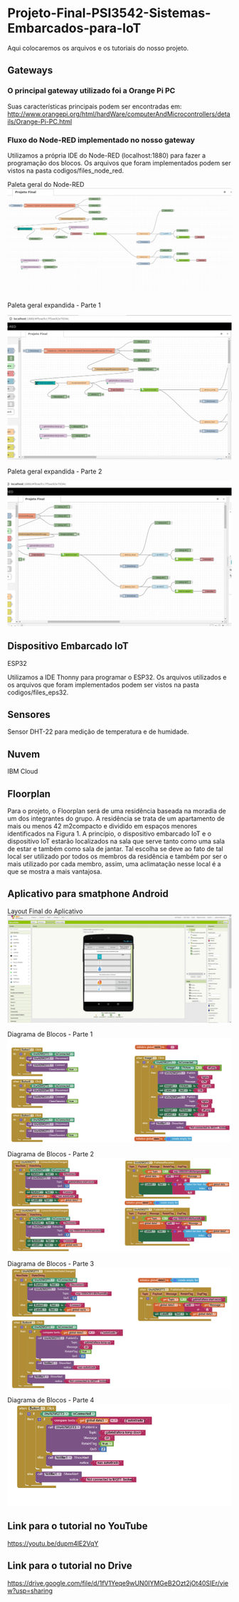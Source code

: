 # Projeto-Final-PSI3542-Sistemas-Embarcados-para-IoT
Aqui colocaremos os arquivos e os tutoriais do nosso projeto.

## Gateways
### O principal gateway utilizado foi a Orange Pi PC
Suas características principais podem ser encontradas em: http://www.orangepi.org/html/hardWare/computerAndMicrocontrollers/details/Orange-Pi-PC.html

### Fluxo do Node-RED implementado no nosso gateway
Utilizamos a própria IDE do Node-RED (localhost:1880) para fazer a programação dos blocos. Os arquivos que foram implementados podem ser vistos na pasta codigos/files_node_red.

Paleta geral do Node-RED
![img1](https://github.com/fisotcsao/Projeto-Final-PSI3542-Sistemas-Embarcados-para-IoT/blob/main/IMAGENS/LAYOUT_NODERED/projeto_final_print_1.png?raw=true "Paleta do Node-RED - Geral")

Paleta geral expandida - Parte 1

![img1](https://github.com/fisotcsao/Projeto-Final-PSI3542-Sistemas-Embarcados-para-IoT/blob/main/IMAGENS/LAYOUT_NODERED/projeto_final_print_2.png?raw=true "Paleta do Node-RED expandida - Parte 1")

Paleta geral expandida - Parte 2


![img1](https://github.com/fisotcsao/Projeto-Final-PSI3542-Sistemas-Embarcados-para-IoT/blob/main/IMAGENS/LAYOUT_NODERED/projeto_final_print_3.png?raw=true "Paleta do Node-RED expandida - Parte 2")

## Dispositivo Embarcado IoT
ESP32

Utilizamos a IDE Thonny para programar o ESP32. Os arquivos utilizados e os arquivos que foram implementados podem ser vistos na pasta codigos/files_eps32.

## Sensores
Sensor DHT-22 para medição de temperatura e de humidade.

## Nuvem
IBM Cloud

## Floorplan
Para o projeto, o Floorplan será de uma residência baseada na moradia de um dos integrantes do grupo. A residência se trata de um apartamento de mais ou menos 42 m2compacto e dividido em espaços menores identificados na Figura 1. 
A princípio, o dispositivo embarcado IoT e o dispositivo IoT estarão localizados na sala que serve tanto como uma sala de estar e também como sala de jantar. Tal escolha se deve  ao fato de tal local ser utilizado por todos os membros da residência e também por ser o mais utilizado por cada membro, assim, uma aclimatação nesse local é a que se mostra a mais vantajosa. 


## Aplicativo para smatphone Android
Layout Final do Aplicativo
![img1](https://github.com/fisotcsao/Projeto-Final-PSI3542-Sistemas-Embarcados-para-IoT/blob/main/IMAGENS/APLICATIVO/layout_final_aplicativo.png?raw=true "Layout final do nosso aplicativo")

Diagrama de Blocos - Parte 1
![img1](https://github.com/fisotcsao/Projeto-Final-PSI3542-Sistemas-Embarcados-para-IoT/blob/main/IMAGENS/APLICATIVO/diagrama_blocos_app_inventor_parte_1.png?raw=true "Diagrama de Blocos - Parte 1")

Diagrama de Blocos - Parte 2
![img2](https://github.com/fisotcsao/Projeto-Final-PSI3542-Sistemas-Embarcados-para-IoT/blob/main/IMAGENS/APLICATIVO/diagrama_blocos_app_inventor_parte_2.png?raw=true "Diagrama de Blocos - Parte 2")

Diagrama de Blocos - Parte 3
![img3](https://github.com/fisotcsao/Projeto-Final-PSI3542-Sistemas-Embarcados-para-IoT/blob/main/IMAGENS/APLICATIVO/diagrama_blocos_app_inventor_parte_3.png?raw=true "Diagrama de Blocos - Parte 3")

Diagrama de Blocos - Parte 4
![img4](https://github.com/fisotcsao/Projeto-Final-PSI3542-Sistemas-Embarcados-para-IoT/blob/main/IMAGENS/APLICATIVO/diagrama_blocos_app_inventor_parte_4.png?raw=true "Diagrama de Blocos - Parte 4")

## Link para o tutorial no YouTube
<https://youtu.be/dupm4lE2VqY>

## Link para o tutorial no Drive
<https://drive.google.com/file/d/1fV1Yeqe9wUN0IYMGeB2Ozt2jOt40SIEr/view?usp=sharing>
